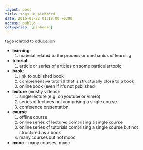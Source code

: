 ```yaml
---
layout: post
title: tags in pinboard
date: 2016-01-22 01:19:00 +0300
access: public
categories: [pinboard]
---
```


tags related to education

<!-- more -->

- **learning**:
  1. material related to the process or mechanics of learning
- **tutorial**:
  1. article or series of articles on some particular topic
- **book**:
  1. link to published book
  2. comprehensive tutorial that is structurally close to a book
  3. online book (even if it's not published)
- **lecture** (mostly videos):
  1. single lecture (e.g. on youtube or vimeo)
  2. series of lectures not comprising a single course
  3. conference presentation
- **course**
  1. offline course
  2. online series of lectures comprising a single course
  3. online series of tutorials comprising a single course
     but not structured as a book
  4. many courses but not mooc
- **mooc** - many courses, mooc
